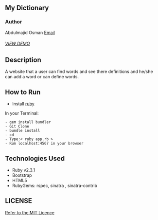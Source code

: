 ## My Dictionary
### Author
Abdulmajid Osman
[Email](machidydemajka38@gmail.com)

###### [VIEW DEMO](https://young-wave-61421.herokuapp.com/)

## Description
A website that a user can find words and see there definitions and he/she can add a word or can define words.

## How to Run
- Install [ruby](https://www.ruby-lang.org/en/documentation/installation/)

In your Terminal:
```
- gem install bundler
- Git Clone
- bundle install
- cd
- Type:< ruby app.rb >
- Run localhost:4567 in your browser

```
## Technologies Used
 - Ruby v2.3.1
 - Bootstrap
 - HTML5
 - RubyGems: rspec, sinatra , sinatra-contrib

## LICENSE
[Refer to the MIT Licence](../LICENSE)
